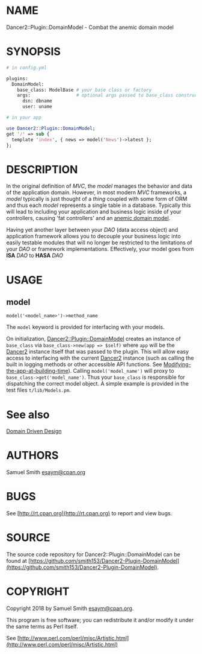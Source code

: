 # NAME

Dancer2::Plugin::DomainModel - Combat the anemic domain model

# SYNOPSIS

```perl
# in config.yml

plugins:
  DomainModel:
    base_class: ModelBase # your base class or factory
    args:                 # optional args passed to base_class constructor
      dsn: dbname
      user: uname

# in your app

use Dancer2::Plugin::DomainModel;
get '/' => sub {
  template 'index', { news => model('News')->latest };
};
```

# DESCRIPTION

In the original definition of _MVC_, the _model_ manages the behavior and 
data of the application domain. However, in most modern _MVC_ frameworks, 
a _model_ typically is just thought of a _thing_ coupled with some form of 
ORM and thus each _model_ represents a single table in a database. Typically 
this will lead to including your application and business logic inside of your 
controllers, causing 'fat controllers' and an 
[anemic domain model](https://en.wikipedia.org/wiki/Anemic_domain_model).

Having yet another layer between your _DAO_ (data access object) and 
application framework allows you to decouple your business logic into easily 
testable modules that will no longer be restricted to the limitations of your 
_DAO_ or framework implementations. Effectively, your model goes from **ISA** 
_DAO_ to **HASA** _DAO_

# USAGE

## model

```
model('<model_name>')->method_name
```

The `model` keyword is provided for interfacing with your models.

On initialization, [Dancer2::Plugin::DomainModel](https://metacpan.org/pod/Dancer2::Plugin::DomainModel) creates an instance of 
`base_class` via `base_class->new(app => $self)` where `app` will 
be the [Dancer2](https://metacpan.org/pod/Dancer2) instance itself that was passed to the plugin. This will 
allow easy access to interfacing with the current [Dancer2](https://metacpan.org/pod/Dancer2) instance (such as 
calling the built in logging methods or other accessible API functions. See 
[Modifying-the-app-at-building-time](https://metacpan.org/pod/Dancer2::Plugin#Modifying-the-app-at-building-time)). 
Calling `model('model_name')` will proxy to 
`base_class->get('model_name')`. Thus your `base_class` is responsible 
for dispatching the correct model object. A simple example is provided in the 
test files `t/lib/Models.pm`.

# See also

[Domain Driven Design](https://en.wikipedia.org/wiki/Domain-driven_design)

# AUTHORS

Samuel Smith <esaym@cpan.org>

# BUGS

See [http://rt.cpan.org](http://rt.cpan.org) to report and view bugs.

# SOURCE

The source code repository for Dancer2::Plugin::DomainModel can be found at 
[https://github.com/smith153/Dancer2-Plugin-DomainModel](https://github.com/smith153/Dancer2-Plugin-DomainModel).

# COPYRIGHT

Copyright 2018 by Samuel Smith <esaym@cpan.org>.

This program is free software; you can redistribute it and/or
modify it under the same terms as Perl itself.

See [http://www.perl.com/perl/misc/Artistic.html](http://www.perl.com/perl/misc/Artistic.html)
